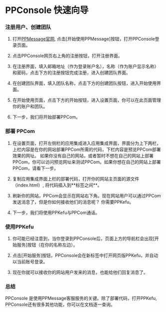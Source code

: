 # PPConsole 快速向导

### 注册用户、创建团队
1. 打开[PPMessage官网](https://ppmessage.com), 点击[开始使用PPMessage]按钮，打开PPConsole登录页面。

2. 点击PPConsole网页右上角的注册按钮，打开注册界面。

2. 在注册界面，填入邮箱地址（作为登录账户名），名称（作为账户显示名称）和密码，点击下方的注册按钮完成注册，进入创建团队界面。

3. 在创建团队界面，填入团队名称，点击下方的创建团队按钮，进入开始使用界面。

4. 在开始使用页面，点击下方的开始按钮，进入设置页面，你可以在此页面管理你的账户和团队。

5. 下一步，我们将开始部署PPCom。


### 部署 PPCom
1. 在设置页面，打开左侧栏的应用集成进入应用集成界面，界面分为上下两栏，上栏内容是在你的网站部署PPCom所需的代码，下栏内容是预览PPCom部署效果的网址。
如果你没有自己的网站，或者暂时不想在自己的网站上部署PPCom，你可以访问预览网址来测试PPCom。如果你想在自己的网站上部署PPCom，请看下一步。

2. 复制应用集成界面上栏的部署代码，打开你的网站主页面的源文件（index.html）, 将代码插入到**<body></body>标签之间**。

3. 刷新你的网站，PPCom会显示在网站右下角。现在网站用户可以通过PPCom发送消息了，但是你如何接收他们的消息呢？ 你需要PPKefu。

4. 下一步，我们将使用PPKefu与PPCom通话。


### 使用PPKefu
1. 你可能已经注意到，当你登录到PPConsole后，页面上方的导航栏会出现[开始服务]按钮（在你的名称左边）。

2. 点击[开始服务]按钮，PPConsole会在新标签中打开网页版PPKefu，并自动以当前账号登录。

3. 现在你就可以接收你的网站用户发来的消息，也能给他们回复消息了。

### 总结
PPConsole 是使用PPMessage客服服务的关键。除了部署代码，打开PPKefu, PPConsole还有很多其他功能，你可以在文档逐一查询。
